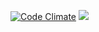 [![Code Climate](https://codeclimate.com/github/SwamiRama/reversi/badges/gpa.svg)](https://codeclimate.com/github/SwamiRama/reversi)
<a href="https://codeclimate.com/github/SwamiRama/reversi"><img src="https://codeclimate.com/github/SwamiRama/reversi/badges/issue_count.svg" /></a>
